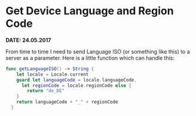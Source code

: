 # Get Device Language and Region Code

__DATE: 24.05.2017__

From time to time I need to send Language ISO (or something like this) to a server as a parameter. Here is a little function which can handle this:

```swift
func getLanguageISO() -> String {
    let locale = Locale.current
    guard let languageCode = locale.languageCode,
      let regionCode = locale.regionCode else {
        return "de_DE"
    }
    return languageCode + "_" + regionCode
  }

```
